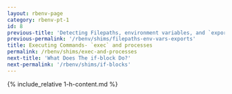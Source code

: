 ```yaml
---
layout: rbenv-page
category: rbenv-pt-1
id: 8
previous-title: 'Detecting Filepaths, environment variables, and `export` statements'
previous-permalink: '/rbenv/shims/filepaths-env-vars-exports'
title: Executing Commands- `exec` and processes
permalink: /rbenv/shims/exec-and-processes
next-title: 'What Does The if-block Do?'
next-permalink: '/rbenv/shims/if-blocks'
---
```


{% include_relative 1-h-content.md %}


